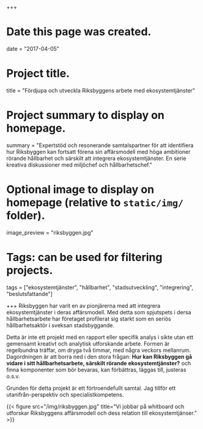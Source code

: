 +++
# Date this page was created.
date = "2017-04-05"

# Project title.
title = "Fördjupa och utveckla Riksbyggens arbete med ekosystemtjänster"

# Project summary to display on homepage.
summary = "Expertstöd och resonerande samtalspartner för att identifiera hur Riksbyggen kan fortsatt förena sin affärsmodell med höga ambitioner rörande hållbarhet och särskilt att integrera ekosystemtjänster. En serie kreativa diskussioner med miljöchef och hållbarhetschef."

# Optional image to display on homepage (relative to `static/img/` folder).
image_preview = "riksbyggen.jpg"

# Tags: can be used for filtering projects.
tags = ["ekosystemtjänster", "hållbarhet", "stadsutveckling", "integrering", "beslutsfattande"]


+++
Riksbyggen har varit en av pionjärerna med att integrera ekosystemtjänster i deras affärsmodell. Med detta som spjutspets i dersa hållbarhetsarbete har företaget profilerat sig starkt som en seriös hållbarhetsaktör i sveksan stadsbyggande.

Detta är inte ett projekt med en rapport eller specifik analys i sikte utan ett gemensamt kreativt och analytisk utforskande arbete. Formen är regelbundna träffar, om dryga två timmar, med några veckors mellanrum. Dagordningen är att borra ned i den stora frågan: **Hur kan Riksbyggen gå vidare i sitt hållbarhetsarbete, särskilt rörande ekosystemtjänster?** och finna komponenter som bör bevaras, kan förbättras, läggas till, justeras o.s.v. 

Grunden för detta projekt är ett förtroendefullt samtal. Jag tillför ett utanifrån-perspektiv och specialistkompetens. 


{{< figure src="/img/riksbyggen.jpg" title="Vi jobbar på whitboard och utforskar Riksbyggens affärsmodell och dess relation till ekosystemtjänser." >}}


